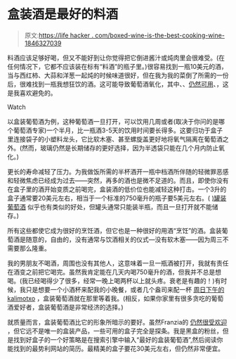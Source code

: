 # 盒装酒是最好的料酒

> 原文:[https://life hacker . com/boxed-wine-is-the-best-cooking-wine-1846327039](https://lifehacker.com/boxed-wine-is-the-best-cooking-wine-1846327039)

料酒应该足够好喝，但又不能好到让你觉得把它倒进酱汁或炖肉里会很难受。(在任何情况下，它都不应该装在标有“料酒”的瓶子里。)很容易找到一瓶10美元的酒，当与西红柿、大蒜和洋葱一起炖的时候味道很好，但在我为我的菜倒了所需的一份后，很难找到一瓶我想狂饮的酒。这可能导致葡萄酒氧化，其中、、[仍然可用](https://lifehacker.com/how-to-use-wine-that-is-no-longer-drinkable-in-the-kitc-1819338913)、，这是我喜欢避免的。

Watch

以盒装葡萄酒为例，这种葡萄酒一旦打开，可以饮用几周或者(取决于你问的是哪个葡萄酒专家)一个半月，比一瓶酒3-5天的饮用时间要长得多。这要归功于盒子里连接袋子的小塑料龙头，它比软木塞、甚至螺旋盖更好地将氧气隔离在葡萄酒之外。(然而，玻璃仍然是长期储存的更好选择，因为半透袋只能在几个月内防止氧化。)

更长的寿命减轻了压力。为我做饭所需的半杯酒开一瓶中档酒所伴随的轻微罪恶感和轻微焦虑已经成为过去——突然，再多的酒也是微不足道的。而且，即使你没有在盒子里的酒开始变质之前喝完，盒装酒的低价位也能减轻这种打击。一个3升的盒子通常要20美元左右，相当于一个标准的750毫升的瓶子要5美元左右。( [)罐装葡萄酒](https://thetakeout.com/canned-wine-for-cooking-1839233681) 似乎也有类似的好处，但罐头通常只能装半瓶，而且一旦打开就不能储存。)

所有这些都使它成为很好的烹饪酒，但它也是一种很好的用酒“烹饪”的酒。盒装葡萄酒是随意的，自由的，没有通常与饮酒相关的仪式—没有软木塞——因为周三不需要那么隆重。

我的男朋友不喝酒，周围也没有其他人，这意味着一旦一瓶酒被打开，我就有责任在酒变之前把它喝完。虽然我肯定能在几天内喝750毫升的酒，但我并不总是想喝。(我已经喝得少了很多，经常一晚上喝两杯以上就头疼。衰老是有趣的！)有时候，我只是想要一个小酒杯来配我的小晚餐，或者几个盎司来配一杯 [周日下午的kalimotxo](https://skillet.lifehacker.com/make-a-festive-kalimotxo-with-cinnamon-coke-1845833990) ，盒装葡萄酒就在那里等着我。(相反，如果你家里有很多贪吃的葡萄酒爱好者，盒装葡萄酒是非常经济的选择。)

就质量而言，盒装葡萄酒比它的形象所暗示的要好。虽然Franzia的 [仍然很受欢迎](https://www.statista.com/statistics/251955/leading-table-wine-brand-sales-in-the-us/) ，但它远不是唯一的盒装产品，一些可用的盒子完全是探条。我是黑盒的粉丝，但是找到好盒子的一个好策略是在搜索引擎中输入“最好的盒装葡萄酒”,然后阅读你能找到的最势利网站的简历。最精美的盒子要花30美元左右，但仍然非常便宜。